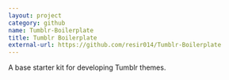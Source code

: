```yaml
---
layout: project
category: github
name: Tumblr-Boilerplate
title: Tumblr Boilerplate
external-url: https://github.com/resir014/Tumblr-Boilerplate
---
```


A base starter kit for developing Tumblr themes.
